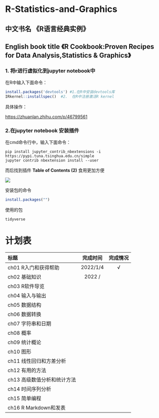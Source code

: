 # R-Statistics-and-Graphics

## 中文书名 《R语言经典实例》

## English book title 《R Cookbook:Proven Recipes for Data Analysis,Statistics & Graphics》

### 1. 将r进行虚拟化到jupyter notebook中

在R中输入下面命令：

```R
install.packages('devtools') #1.在R中安装devtools库
IRkernel::installspec()  #2.  在R中注册激活R kernel
```

具体操作：

https://zhuanlan.zhihu.com/p/46799561

### 2.在jupyter notebook 安装插件

在cmd命令行中，输入下面命令：

```jupyter
pip install jupyter_contrib_nbextensions -i https://pypi.tuna.tsinghua.edu.cn/simple
jupyter contrib nbextension install --user
```

而后找到插件 **Table of Contents (2)** 食用更加方便

![](https://github.com/ruishuQU/R-Statistics-and-Graphics/blob/main/figure/image-20220103234706074.png)

安装包的命令

```R
install.packages("")
```



使用的包

```R
tidyverse

```

# 计划表

| 标题                        | 完成时间 | 完成情况 |
| :-------------------------- | :------: | :------: |
| ch01 R入门和获得帮助        | 2022/1/4 |    √     |
| ch02 基础知识               |  2022 /  |          |
| ch03 R软件导览              |          |          |
| ch04 输入与输出             |          |          |
| ch05 数据结构               |          |          |
| ch06 数据转换               |          |          |
| ch07 字符串和日期           |          |          |
| ch08 概率                   |          |          |
| ch09 统计概论               |          |          |
| ch10 图形                   |          |          |
| ch11 线性回归和方差分析     |          |          |
| ch12 有用的方法             |          |          |
| ch13 高级数值分析和统计方法 |          |          |
| ch14 时间序列分析           |          |          |
| ch15 简单编程               |          |          |
| ch16 R Markdown和发表       |          |          |

